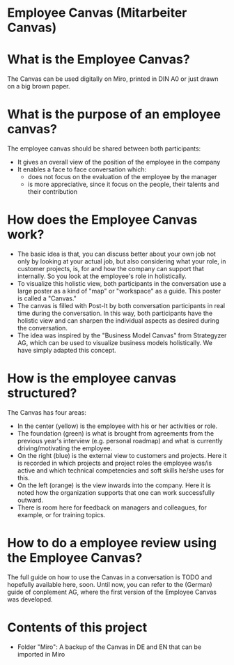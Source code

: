 # Employee Canvas (Mitarbeiter Canvas)

# What is the Employee Canvas?
The Canvas can be used digitally on Miro, printed in DIN A0 or just drawn on a big brown paper.

# What is the purpose of an employee canvas?
The employee canvas should be shared between both participants:

- It gives an overall view of the position of the employee in the company
- It enables a face to face conversation which:
  - does not focus on the evaluation of the employee by the manager
  - is more appreciative, since it focus on the people, their talents and their contribution

# How does the Employee Canvas work?
- The basic idea is that, you can discuss better about your own job not only by looking at your actual job, but also considering what your role, in customer projects, is, for and how the company can support that internally. So you look at the employee's role in holistically.
- To visualize this holistic view, both participants in the conversation use a large poster as a kind of "map" or "workspace" as a guide. This poster is called a "Canvas."
- The canvas is filled with Post-It by both conversation participants in real time during the conversation. In this way, both participants have the holistic view and can sharpen the individual aspects as desired during the conversation.
- The idea was inspired by the "Business Model Canvas" from Strategyzer AG, which can be used to visualize business models holistically. We have simply adapted this concept.

# How is the employee canvas structured?
The Canvas has four areas:
- In the center (yellow) is the employee with his or her activities or role.
- The foundation (green) is what is brought from agreements from the previous year's interview (e.g. personal roadmap) and what is currently driving/motivating the employee.
- On the right (blue) is the external view to customers and projects. Here it is recorded in which projects and project roles the employee was/is active and which technical competencies and soft skills he/she uses for this.
- On the left (orange) is the view inwards into the company. Here it is noted how the organization supports that one can work successfully outward.
- There is room here for feedback on managers and colleagues, for example, or for training topics.

# How to do a employee review using the Employee Canvas?
The full guide on how to use the Canvas in a conversation is TODO and hopefully available here, soon.
Until now, you can refer to the (German) guide of conplement AG, where the first version of the Employee Canvas was developed.

# Contents of this project
- Folder "Miro": A backup of the Canvas in DE and EN that can be imported in Miro 

